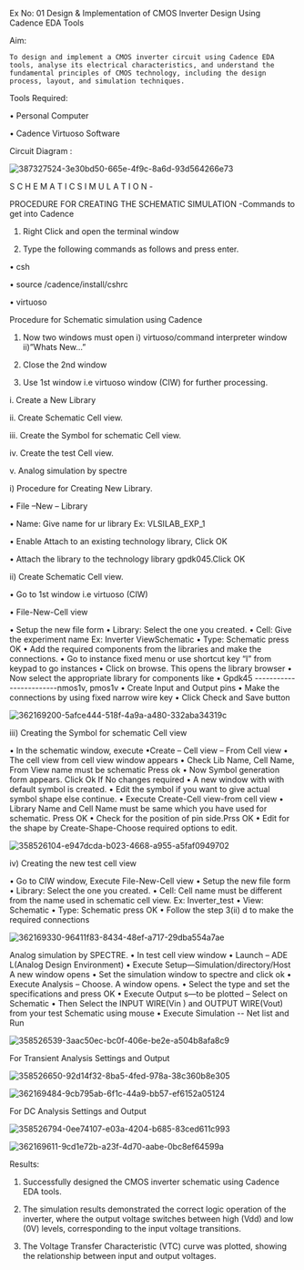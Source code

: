Ex No: 01     Design & Implementation of CMOS Inverter Design Using Cadence EDA Tools   

Aim:

    To design and implement a CMOS inverter circuit using Cadence EDA tools, analyse its electrical characteristics, and understand the fundamental principles of CMOS technology, including the design process, layout, and simulation techniques.

Tools Required:

•	Personal Computer

•	Cadence Virtuoso Software

Circuit Diagram :

![387327524-3e30bd50-665e-4f9c-8a6d-93d564266e73](https://github.com/user-attachments/assets/eff2c098-d810-47c3-bc81-e86a7bdae678)


S C H E M A T I C S I M U L A T I O N - 

PROCEDURE FOR CREATING THE SCHEMATIC SIMULATION -Commands to get into Cadence


1.	Right Click and open the terminal window

2.	Type the following commands as follows and press enter.

•	csh

•	source /cadence/install/cshrc

•	virtuoso 

Procedure for Schematic simulation using Cadence


1.	Now two windows must open i) virtuoso/command interpreter window ii)”Whats New…”

2.	Close the 2nd window

3.	Use 1st window i.e virtuoso window (CIW) for further processing.

i.	Create a New Library

ii.	Create Schematic Cell view.

iii.	Create the Symbol for schematic Cell view.

iv.	Create the test Cell view.

v.	Analog simulation by spectre


i)	Procedure for Creating New Library.

•	File –New – Library

•	Name: Give name for ur library Ex: VLSILAB_EXP_1

•	Enable Attach to an existing technology library, Click OK

•	Attach the library to the technology library gpdk045.Click OK

ii)	Create Schematic Cell view.

•	Go to 1st window i.e virtuoso (CIW)

•	File-New-Cell view

•	Setup the new file form
•	Library: Select the one you created.
•	Cell: Give the experiment name Ex: Inverter ViewSchematic
•	Type: Schematic press OK
•	Add the required components from the libraries and make the connections.
•	Go to instance fixed menu or use shortcut key “I” from keypad to go instances
•	Click on browse. This opens the library browser
•	Now select the appropriate library for components like 
•	Gpdk45 ------------------------nmos1v, pmos1v
•	Create Input and Output pins
•	Make the connections by using fixed narrow wire key
•	Click Check and Save button

![362169200-5afce444-518f-4a9a-a480-332aba34319c](https://github.com/user-attachments/assets/5d961363-ea40-409a-9928-2c97fe307030)



 
iii)	Creating the Symbol for schematic Cell view

•	In the schematic window, execute 
•Create – Cell view – From Cell view
•	The cell view from cell view window appears
•	Check Lib Name, Cell Name, From View name must be schematic Press ok
•	Now Symbol generation form appears. Click Ok If No changes required
•	A new window with with default symbol is created.
•	Edit the symbol if you want to give actual symbol shape else continue.
•	Execute Create-Cell view-from cell view
•	Library Name and Cell Name must be same which you have used for schematic. Press OK
•	Check for the position of pin side.Prss OK
•	Edit for the shape by Create-Shape-Choose required options to edit.

![358526104-e947dcda-b023-4668-a955-a5faf0949702](https://github.com/user-attachments/assets/081455c9-bd19-4a0e-a80a-6226b1a831bd)



iv)	Creating the new test cell view

•	Go to CIW window, Execute File-New-Cell view
•	Setup the new file form
•	Library: Select the one you created.
•	Cell: Cell name must be different from the name used in schematic cell view. Ex: Inverter_test
•	View: Schematic
•	Type: Schematic press OK
•	Follow the step 3(ii) d to make the required connections

![362169330-96411f83-8434-48ef-a717-29dba554a7ae](https://github.com/user-attachments/assets/fc4d6d88-ff92-4e10-a295-80308b15893f)



 
Analog simulation by SPECTRE.
•	In test cell view window
•	Launch – ADE L(Analog Design Environment)
•	Execute Setup—Simulation/directory/Host A new window opens
•	Set the simulation window to spectre and click ok
•	Execute Analysis – Choose. A window opens.
•	Select the type and set the specifications and press OK
•	Execute Output s—to be plotted – Select on Schematic
•	Then Select the INPUT WIRE(Vin ) and OUTPUT WIRE(Vout) from your test Schematic using mouse
•	Execute Simulation -- Net list and Run

![358526539-3aac50ec-bc0f-406e-be2e-a504b8afa8c9](https://github.com/user-attachments/assets/8d3babce-bbf6-4981-88ab-0f11643251c4)


For Transient Analysis Settings and Output
 
 
![358526650-92d14f32-8ba5-4fed-978a-38c360b8e305](https://github.com/user-attachments/assets/28db7c76-7f7d-4bc6-ad05-d960aca1de03)


![362169484-9cb795ab-6f1c-44a9-bb57-ef6152a05124](https://github.com/user-attachments/assets/40d7dfb0-1ba7-4fb3-ba8e-51bc831da063)


 For DC Analysis Settings and Output
 
![358526794-0ee74107-e03a-4204-b685-83ced611c993](https://github.com/user-attachments/assets/0e590b26-de60-402f-a416-abf23d94e6f1)

![362169611-9cd1e72b-a23f-4d70-aabe-0bc8ef64599a](https://github.com/user-attachments/assets/287cfa4a-bb34-4202-a6ea-75763a6bf52c)


 




 

Results:

1.	Successfully designed the CMOS inverter schematic using Cadence EDA tools.

2.	The simulation results demonstrated the correct logic operation of the inverter, where the output voltage switches between high (Vdd) and low (0V) levels, corresponding to the input voltage transitions.

3.	The Voltage Transfer Characteristic (VTC) curve was plotted, showing the relationship between input and output voltages.











